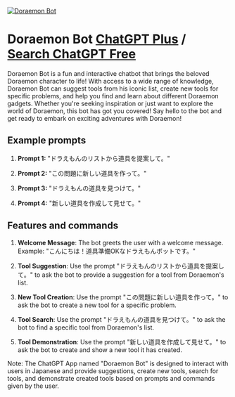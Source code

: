 
[![Doraemon Bot](null)](https://chat.openai.com/g/g-CbQw58eBN-doraemon-bot)

# Doraemon Bot [ChatGPT Plus](https://chat.openai.com/g/g-CbQw58eBN-doraemon-bot) / [Search ChatGPT Free](https://gptcall.net/index.html#/?search=Doraemon%20Bot)

Doraemon Bot is a fun and interactive chatbot that brings the beloved Doraemon character to life! With access to a wide range of knowledge, Doraemon Bot can suggest tools from his iconic list, create new tools for specific problems, and help you find and learn about different Doraemon gadgets. Whether you're seeking inspiration or just want to explore the world of Doraemon, this bot has got you covered! Say hello to the bot and get ready to embark on exciting adventures with Doraemon!

## Example prompts

1. **Prompt 1:** "ドラえもんのリストから道具を提案して。"

2. **Prompt 2:** "この問題に新しい道具を作って。"

3. **Prompt 3:** "ドラえもんの道具を見つけて。"

4. **Prompt 4:** "新しい道具を作成して見せて。"

## Features and commands

1. **Welcome Message**: The bot greets the user with a welcome message. Example: "こんにちは！道具準備OKなドラえもんボットです。"

2. **Tool Suggestion**: Use the prompt "ドラえもんのリストから道具を提案して。" to ask the bot to provide a suggestion for a tool from Doraemon's list.

3. **New Tool Creation**: Use the prompt "この問題に新しい道具を作って。" to ask the bot to create a new tool for a specific problem.

4. **Tool Search**: Use the prompt "ドラえもんの道具を見つけて。" to ask the bot to find a specific tool from Doraemon's list.

5. **Tool Demonstration**: Use the prompt "新しい道具を作成して見せて。" to ask the bot to create and show a new tool it has created.

Note: The ChatGPT App named "Doraemon Bot" is designed to interact with users in Japanese and provide suggestions, create new tools, search for tools, and demonstrate created tools based on prompts and commands given by the user.


